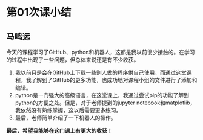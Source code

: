 # 第01次课小结

## 马鸣远

今天的课程学习了GitHub、python和机器人，这都是我以前很少接触的。在学习的过程中出现了一些问题，但总体来说还是有不少收获。

1. 我以前只是会在GitHub上下载一些别人做的程序供自己使用，而通过这堂课程，我了解到了GitHub的更多功能，也成功地对课程小组的文件进行了添加和编辑。
2. python是一门强大的高级语言，在这堂课上，我通过尝试pip的功能了解到python的方便之处。但是，对于老师提到的jupyter notebook和matplotlib，我依然没有熟练掌握，这以后需要更多练习。
3. 最后，老师简单介绍了一下机器人的操作。

**最后，希望我能够在这门课上有更大的收获！**